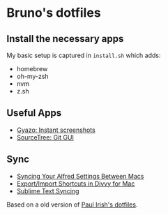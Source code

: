 # Bruno's dotfiles

## Install the necessary apps

My basic setup is captured in `install.sh` which adds:

* homebrew
* oh-my-zsh
* nvm
* z.sh

## Useful Apps

* [Gyazo: Instant screenshots](https://gyazo.com/)
* [SourceTree: Git GUI](https://www.sourcetreeapp.com/)

## Sync

* [Syncing Your Alfred Settings Between Macs](https://www.alfredapp.com/help/advanced/sync/)
* [Export/Import Shortcuts in Divvy for Mac](http://mizage.clarify-it.com/d/nxr9qg)
* [Sublime Text Syncing](https://packagecontrol.io/docs/syncing)

Based on a old version of [Paul Irish's dotfiles](https://github.com/paulirish/dotfiles).
